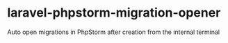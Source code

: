 # laravel-phpstorm-migration-opener
Auto open migrations in PhpStorm after creation from the internal terminal


